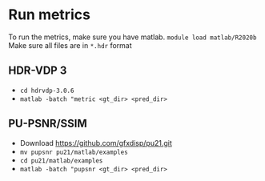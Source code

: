 # Run metrics
To run the metrics, make sure you have matlab. 
`module load matlab/R2020b`
Make sure all files are in `*.hdr` format
## HDR-VDP 3
+ `cd hdrvdp-3.0.6`
+ `matlab -batch "metric <gt_dir> <pred_dir>`

## PU-PSNR/SSIM
+ Download https://github.com/gfxdisp/pu21.git
+ `mv pupsnr pu21/matlab/examples`
+ `cd pu21/matlab/examples`
+ `matlab -batch "pupsnr <gt_dir> <pred_dir> `
